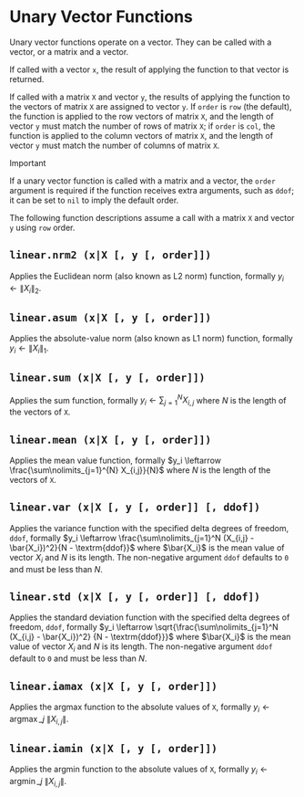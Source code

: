 # Unary Vector Functions

Unary vector functions operate on a vector. They can be called with a vector, or a matrix and
a vector.

If called with a vector `x`, the result of applying the function to that vector is returned.

If called with a matrix `X` and vector `y`, the results of applying the function to the vectors of
matrix `X` are assigned to vector `y`. If `order` is `row` (the default), the function is applied
to the row vectors of matrix `X`, and the length of vector `y` must match the number of rows of
matrix `X`; if `order` is `col`, the function is applied to the column vectors of matrix `X`, and
the length of vector `y` must match the number of columns of matrix `X`.

> [!IMPORTANT]
> If a unary vector function is called with a matrix and a vector, the `order` argument is
> required if the function receives extra arguments, such as `ddof`; it can be set to `nil`
> to imply the default order.

The following function descriptions assume a call with a matrix `X` and vector `y` using `row`
order.


## `linear.nrm2 (x|X [, y [, order]])`

Applies the Euclidean norm (also known as L2 norm) function, formally
$y_i \leftarrow \lVert X_i \rVert_2$.


## `linear.asum (x|X [, y [, order]])`

Applies the absolute-value norm (also known as L1 norm) function, formally
$y_i \leftarrow \lVert X_i \rVert_1$.


## `linear.sum (x|X [, y [, order]])`

Applies the sum function, formally $y_i \leftarrow \sum\nolimits_{j=1}^{N} X_{i,j}$ where $N$ is the
length of the vectors of `X`.


## `linear.mean (x|X [, y [, order]])`

Applies the mean value function, formally $y_i \leftarrow \frac{\sum\nolimits_{j=1}^{N} X_{i,j}}{N}$
where $N$ is the length of the vectors of `X`.


## `linear.var (x|X [, y [, order]] [, ddof])`

Applies the variance function with the specified delta degrees of freedom, `ddof`, formally
$y_i \leftarrow \frac{\sum\nolimits_{j=1}^N (X_{i,j} - \bar{X_i})^2}{N - \textrm{ddof}}$ where
$\bar{X_i}$ is the mean value of vector $X_i$ and $N$ is its length. The non-negative argument
`ddof` defaults to `0` and must be less than $N$.


## `linear.std (x|X [, y [, order]] [, ddof])`

Applies the standard deviation function with the specified delta degrees of freedom, `ddof`,
formally $y_i \leftarrow \sqrt{\frac{\sum\nolimits_{j=1}^N (X_{i,j} - \bar{X_i})^2}
{N - \textrm{ddof}}}$ where $\bar{X_i}$ is the mean value of vector $X_i$ and $N$ is its length.
The non-negative argument `ddof` default to `0` and must be less than $N$.


## `linear.iamax (x|X [, y [, order]])`

Applies the argmax function to the absolute values of `X`, formally
$y_i \leftarrow \mathop{\mathrm{argmax}}\_j \  \| X_{i,j} \|$.


## `linear.iamin (x|X [, y [, order]])`

Applies the argmin function to the absolute values of `X`, formally
$y_i \leftarrow \mathop{\mathrm{argmin}}\_j \  \| X_{i,j} \|$.
